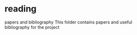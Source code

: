 # reading
papers and bibliography
This folder contains papers and useful bibliography for the project
